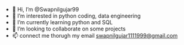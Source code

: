 - 👋 Hi, I’m @Swapnilgujar99
- 👀 I’m interested in python coding, data engineering
- 🌱 I’m currently learning python and SQL
- 💞️ I’m looking to collaborate on some projects
- 📫 connect me thorugh my email swapnilgujar1111999@gmail.com

<!---
Swapnilgujar99/Swapnilgujar99 is a ✨ special ✨ repository because its `README.md` (this file) appears on your GitHub profile.
You can click the Preview link to take a look at your changes.
--->
